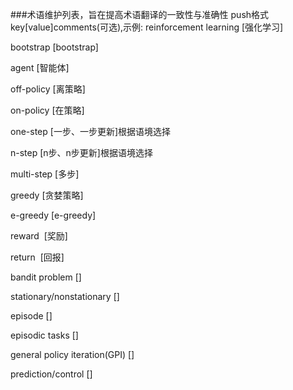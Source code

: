 ###术语维护列表，旨在提高术语翻译的一致性与准确性
push格式 key[value]comments(可选),示例: reinforcement learning [强化学习]


bootstrap [bootstrap]

agent [智能体]

off-policy [离策略]

on-policy  [在策略]

one-step  [一步、一步更新]根据语境选择

n-step  [n步、n步更新]根据语境选择

multi-step [多步]

greedy [贪婪策略]

e-greedy  [e-greedy]

reward  [奖励]

return  [回报]

bandit problem []

stationary/nonstationary []

episode []

episodic tasks []

general policy iteration(GPI) []

prediction/control []
